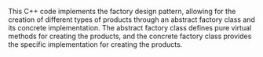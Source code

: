 This C++ code implements the factory design pattern, allowing for the creation of different types of products through an abstract factory class and its concrete implementation. The abstract factory class defines pure virtual methods for creating the products, and the concrete factory class provides the specific implementation for creating the products.



